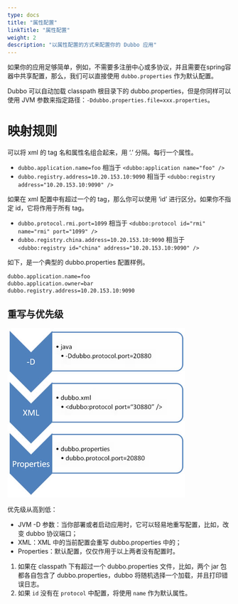 ```yaml
---
type: docs
title: "属性配置"
linkTitle: "属性配置"
weight: 2
description: "以属性配置的方式来配置你的 Dubbo 应用"
---
```


如果你的应用足够简单，例如，不需要多注册中心或多协议，并且需要在spring容器中共享配置，那么，我们可以直接使用 `dubbo.properties` 作为默认配置。

Dubbo 可以自动加载 classpath 根目录下的 dubbo.properties，但是你同样可以使用 JVM 参数来指定路径：`-Ddubbo.properties.file=xxx.properties`。

# 映射规则

可以将 xml 的 tag 名和属性名组合起来，用 ‘.’ 分隔。每行一个属性。

* `dubbo.application.name=foo` 相当于 `<dubbo:application name="foo" />` 
* `dubbo.registry.address=10.20.153.10:9090` 相当于 `<dubbo:registry address="10.20.153.10:9090" /> `  

如果在 xml 配置中有超过一个的 tag，那么你可以使用 ‘id’ 进行区分。如果你不指定 id，它将作用于所有 tag。

* `dubbo.protocol.rmi.port=1099` 相当于 `<dubbo:protocol id="rmi" name="rmi" port="1099" /> `
* `dubbo.registry.china.address=10.20.153.10:9090` 相当于 `<dubbo:registry id="china" address="10.20.153.10:9090" />`

如下，是一个典型的 dubbo.properties 配置样例。

```properties
dubbo.application.name=foo
dubbo.application.owner=bar
dubbo.registry.address=10.20.153.10:9090
```

## 重写与优先级

![properties-override](/imgs/user/dubbo-properties-override.jpg)

优先级从高到低：

* JVM -D 参数：当你部署或者启动应用时，它可以轻易地重写配置，比如，改变 dubbo 协议端口；
* XML：XML 中的当前配置会重写 dubbo.properties 中的；
* Properties：默认配置，仅仅作用于以上两者没有配置时。

1. 如果在 classpath 下有超过一个 dubbo.properties 文件，比如，两个 jar 包都各自包含了 dubbo.properties，dubbo 将随机选择一个加载，并且打印错误日志。
2. 如果 `id` 没有在 `protocol` 中配置，将使用 `name` 作为默认属性。
